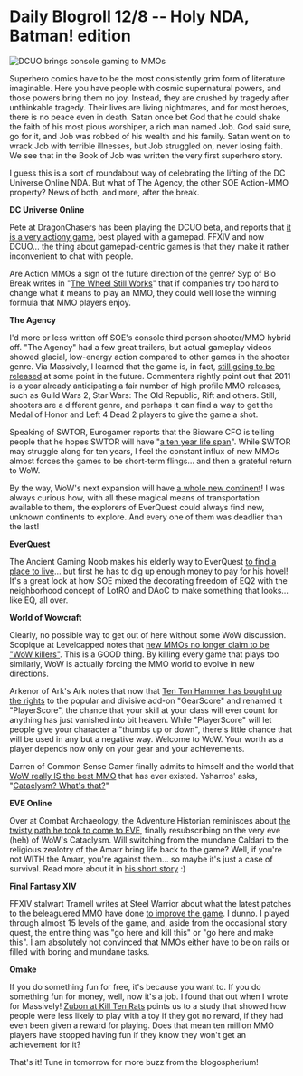 # Daily Blogroll 12/8 -- Holy NDA, Batman! edition

![](http://westkarana.com/wp-content/uploads/2010/12/lantern.png "DCUO brings console gaming to MMOs")

Superhero comics have to be the most consistently grim form of literature imaginable. Here you have people with cosmic supernatural powers, and those powers bring them no joy. Instead, they are crushed by tragedy after unthinkable tragedy. Their lives are living nightmares, and for most heroes, there is no peace even in death. Satan once bet God that he could shake the faith of his most pious worshiper, a rich man named Job. God said sure, go for it, and Job was robbed of his wealth and his family. Satan went on to wrack Job with terrible illnesses, but Job struggled on, never losing faith. We see that in the Book of Job was written the very first superhero story.

I guess this is a sort of roundabout way of celebrating the lifting of the DC Universe Online NDA. But what of The Agency, the other SOE Action-MMO property? News of both, and more, after the break.


**DC Universe Online**

Pete at DragonChasers has been playing the DCUO beta, and reports that [it is a very actiony game](http://dragonchasers.com/2010/12/07/dc-universe-online-nda-drops/), best played with a gamepad. FFXIV and now DCUO... the thing about gamepad-centric games is that they make it rather inconvenient to chat with people. 

Are Action MMOs a sign of the future direction of the genre? Syp of Bio Break writes in "[The Wheel Still Works](http://biobreak.wordpress.com/2010/12/07/the-wheel-still-works-gentlemen/)" that if companies try too hard to change what it means to play an MMO, they could well lose the winning formula that MMO players enjoy.

**The Agency**

I'd more or less written off SOE's console third person shooter/MMO hybrid off. "The Agency" had a few great trailers, but actual gameplay videos showed glacial, low-energy action compared to other games in the shooter genre. Via Massively, I learned that the game is, in fact, [still going to be released](http://massively.joystiq.com/2010/12/07/soes-the-agency-delayed-until-late-2011/) at some point in the future. Commenters rightly point out that 2011 is a year already anticipating a fair number of high profile MMO releases, such as Guild Wars 2, Star Wars: The Old Republic, Rift and others. Still, shooters are a different genre, and perhaps it can find a way to get the Medal of Honor and Left 4 Dead 2 players to give the game a shot.

Speaking of SWTOR, Eurogamer reports that the Bioware CFO is telling people that he hopes SWTOR will have "[a ten year life span](http://www.eurogamer.net/articles/2010-12-07-star-wars-tor-is-a-10-year-opportunity)". While SWTOR may struggle along for ten years, I feel the constant influx of new MMOs almost forces the games to be short-term flings... and then a grateful return to WoW. 

By the way, WoW's next expansion will have [a whole new continent](http://www.tomshardware.com/news/world-of-warcraft-cataclysm-MMORPG-greg-street-lich-king,11751.html)! I was always curious how, with all these magical means of transportation available to them, the explorers of EverQuest could always find new, unknown continents to explore. And every one of them was deadlier than the last!

**EverQuest**

The Ancient Gaming Noob makes his elderly way to EverQuest [to find a place to live](http://tagn.wordpress.com/2010/12/07/finding-a-house-in-everquest/)... but first he has to dig up enough money to pay for his hovel! It's a great look at how SOE mixed the decorating freedom of EQ2 with the neighborhood concept of LotRO and DAoC to make something that looks... like EQ, all over.

**World of Wowcraft**

Clearly, no possible way to get out of here without some WoW discussion. Scopique at Levelcapped notes that [new MMOs no longer claim to be "WoW killers"](http://levelcapped.com/2010/12/into-the-wow-gap-or-a-niche-future/). This is a GOOD thing. By killing every game that plays too similarly, WoW is actually forcing the MMO world to evolve in new directions.

Arkenor of Ark's Ark notes that now that [Ten Ton Hammer has bought up the rights](http://www.arksark.org/blog/4311/gearscore-becomes-playerscore/) to the popular and divisive add-on "GearScore" and renamed it "PlayerScore", the chance that your skill at your class will ever count for anything has just vanished into bit heaven. While "PlayerScore" will let people give your character a "thumbs up or down", there's little chance that will be used in any but a negative way. Welcome to WoW. Your worth as a player depends now only on your gear and your achievements.

Darren of Common Sense Gamer finally admits to himself and the world that [WoW really IS the best MMO](http://commonsensegamer.com/?p=2084) that has ever existed. Ysharros' asks, "[Cataclysm? What's that?](http://stylishcorpse.wordpress.com/2010/12/07/catacynicism/)"

**EVE Online**

Over at Combat Archaeology, the Adventure Historian reminisces about [the twisty path he took to come to EVE](http://combat-archaeology.net/2010/12/07/eve-the-life-death-and-life-of-a-gaming-experience/), finally resubscribing on the very eve (heh) of WoW's Cataclysm. Will switching from the mundane Caldari to the religious zealotry of the Amarr bring life back to the game? Well, if you're not WITH the Amarr, you're against them... so maybe it's just a case of survival. Read more about it in [his short story](http://combat-archaeology.net/2010/12/07/the-narrow-world/) :)

**Final Fantasy XIV**

FFXIV stalwart Tramell writes at Steel Warrior about what the latest patches to the beleaguered MMO have done [to improve the game](http://steelharmony.com/archives/1342). I dunno. I played through almost 15 levels of the game, and, aside from the occasional story quest, the entire thing was "go here and kill this" or "go here and make this". I am absolutely not convinced that MMOs either have to be on rails or filled with boring and mundane tasks.

**Omake**

If you do something fun for free, it's because you want to. If you do something fun for money, well, now it's a job. I found that out when I wrote for Massively! [Zubon at Kill Ten Rats](http://www.killtenrats.com/2010/12/07/love-over-gold/) points us to a study that showed how people were less likely to play with a toy if they got no reward, if they had even been given a reward for playing. Does that mean ten million MMO players have stopped having fun if they know they won't get an achievement for it?

That's it! Tune in tomorrow for more buzz from the blogospherium!
